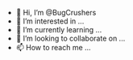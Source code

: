 - 👋 Hi, I’m @BugCrushers
- 👀 I’m interested in ...
- 🌱 I’m currently learning ...
- 💞️ I’m looking to collaborate on ...
- 📫 How to reach me ...

<!---
BugCrushers/BugCrushers is a ✨ special ✨ repository because its `README.md` (this file) appears on your GitHub profile.
You can click the Preview link to take a look at your changes.
--->
